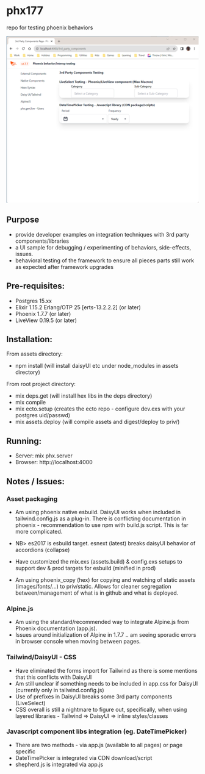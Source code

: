 # phx177
 repo for testing phoenix behaviors
 
  ![alt text](https://github.com/GuptaSAND/phx177/blob/main/assets/static/images/phx177-Screenshot.png?raw=true)

 ## Purpose
 - provide developer examples on integration techniques with 3rd party components/libraries
 - a UI sample for debugging / experimenting of behaviors, side-effects, issues. 
 - behavioral testing of the framework to ensure all pieces parts still work as expected after framework upgrades

## Pre-requisites:
- Postgres 15.xx
- Elixir 1.15.2 Erlang/OTP 25 [erts-13.2.2.2] (or later)
- Phoenix 1.7.7 (or later)
- LiveView 0.19.5 (or later)


## Installation: 
From assets directory: 
- npm install (will install daisyUI etc under node_modules in assets directory)

From root project directory: 
- mix deps.get (will install hex libs in the deps directory)
- mix compile
- mix ecto.setup (creates the ecto repo - configure dev.exs with your postgres uid/passwd)
- mix assets.deploy (will compile assets and digest/deploy to priv/)

## Running:
- Server: mix phx.server
- Browser: http://localhost:4000


## Notes / Issues: 
### Asset packaging
- Am using phoenix native esbuild. DaisyUI works when included in tailwind.config.js as a plug-in.
There is conflicting documentation in phoenix - recommendation to use npm with build.js script. This is far more complicated. 

- NB> es2017 is esbuild target. esnext (latest) breaks daisyUI behavior of accordions (collapse)

- Have customized the mix.exs (assets.build) & config.exs setups to support dev & prod targets for esbuild (minified in prod)

- Am using phoenix_copy (hex) for copying and watching of static assets (images/fonts/...) to priv/static. Allows for cleaner segregation between/management of what is in github and what is deployed.


### Alpine.js
- Am using the standard/recommended way to integrate Alpine.js from Phoenix documentation (app.js).
- Issues around initialization of Alpine in 1.7.7 .. am seeing sporadic errors in browser console when moving between pages. 

### Tailwind/DaisyUI - CSS
- Have eliminated the forms import for Tailwind as there is some mentions that this conflicts with DaisyUI
- Am still unclear if something needs to be included in app.css for DaisyUI (currently only in tailwind.config.js)
- Use of prefixes in DaisyUI breaks some 3rd party components (LiveSelect)
- CSS overall is still a nightmare to figure out, specifically, when using layered libraries - Tailwind => DaisyUI => inline styles/classes

### Javascript component libs integration (eg. DateTimePicker)
- There are two methods - via app.js (available to all pages) or page specific <script></script> 
- DateTimePicker is integrated via CDN download/script
- shepherd.js is integrated via app.js
